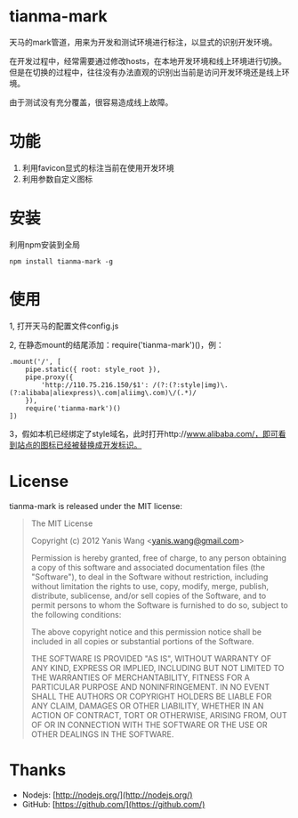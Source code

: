 tianma-mark
================

天马的mark管道，用来为开发和测试环境进行标注，以显式的识别开发环境。

在开发过程中，经常需要通过修改hosts，在本地开发环境和线上环境进行切换。但是在切换的过程中，往往没有办法直观的识别出当前是访问开发环境还是线上环境。

由于测试没有充分覆盖，很容易造成线上故障。

功能
================

1. 利用favicon显式的标注当前在使用开发环境
2. 利用参数自定义图标

安装
================

利用npm安装到全局

	npm install tianma-mark -g

使用
================

1, 打开天马的配置文件config.js

2, 在静态mount的结尾添加：require('tianma-mark')()，例：

    .mount('/', [
        pipe.static({ root: style_root }),
        pipe.proxy({
            'http://110.75.216.150/$1': /(?:(?:style|img)\.(?:alibaba|aliexpress)\.com|aliimg\.com)\/(.*)/
        }),
        require('tianma-mark')()
    ])
    
3，假如本机已经绑定了style域名，此时打开http://www.alibaba.com/，即可看到站点的图标已经被替换成开发标识。

License
================

tianma-mark is released under the MIT license:

> The MIT License
>
> Copyright (c) 2012 Yanis Wang \<yanis.wang@gmail.com\>
>
> Permission is hereby granted, free of charge, to any person obtaining a copy
> of this software and associated documentation files (the "Software"), to deal
> in the Software without restriction, including without limitation the rights
> to use, copy, modify, merge, publish, distribute, sublicense, and/or sell
> copies of the Software, and to permit persons to whom the Software is
> furnished to do so, subject to the following conditions:
>
> The above copyright notice and this permission notice shall be included in
> all copies or substantial portions of the Software.
>
> THE SOFTWARE IS PROVIDED "AS IS", WITHOUT WARRANTY OF ANY KIND, EXPRESS OR
> IMPLIED, INCLUDING BUT NOT LIMITED TO THE WARRANTIES OF MERCHANTABILITY,
> FITNESS FOR A PARTICULAR PURPOSE AND NONINFRINGEMENT. IN NO EVENT SHALL THE
> AUTHORS OR COPYRIGHT HOLDERS BE LIABLE FOR ANY CLAIM, DAMAGES OR OTHER
> LIABILITY, WHETHER IN AN ACTION OF CONTRACT, TORT OR OTHERWISE, ARISING FROM,
> OUT OF OR IN CONNECTION WITH THE SOFTWARE OR THE USE OR OTHER DEALINGS IN
> THE SOFTWARE.

Thanks
================

* Nodejs: [http://nodejs.org/](http://nodejs.org/)
* GitHub: [https://github.com/](https://github.com/)